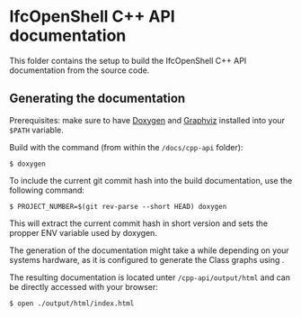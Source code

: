 # IfcOpenShell C++ API documentation

This folder contains the setup to build the IfcOpenShell C++ API documentation from the source code.

## Generating the documentation

Prerequisites: make sure to have [Doxygen](https://www.doxygen.nl) and [Graphviz](https://graphviz.org) installed into your `$PATH` variable.

Build with the command (from within the `/docs/cpp-api` folder):

```shell
$ doxygen
```

To include the current git commit hash into the build documentation, use the following command:

```shell
$ PROJECT_NUMBER=$(git rev-parse --short HEAD) doxygen
```

This will extract the current commit hash in short version and sets the propper ENV variable used by doxygen.

The generation of the documentation might take a while depending on your systems hardware, as it is configured to generate the Class graphs using .

The resulting documentation is located unter `/cpp-api/output/html` and can be directly accessed with your browser:

```shell
$ open ./output/html/index.html
```
